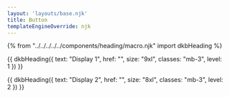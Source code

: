 ```yaml
---
layout: 'layouts/base.njk'
title: Button
templateEngineOverride: njk
---
```

{% from "../../../../../components/heading/macro.njk" import dkbHeading %}

{{ dkbHeading({
		text: "Display 1",
		href: "",
		size: "9xl",
		classes: "mb-3",
		level: 1
	})
}}

{{ dkbHeading({
		text: "Display 2",
		href: "",
		size: "8xl",
		classes: "mb-3",
		level: 2
	})
}}